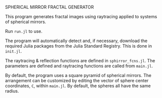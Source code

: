 SPHERICAL MIRROR FRACTAL GENERATOR

This program generates fractal images using raytracing applied to systems of spherical mirrors.

Run `run.jl` to use.

The program will automatically detect and, if necessary, download the required Julia packages from the Julia Standard Registry. This is done in `init.jl`.

The raytracing & reflection functions are defined in `sphirror_fcns.jl`. The parameters are defined and raytracing functions are called from `main.jl`.

By default, the program uses a square pyramid of spherical mirrors. The arrangement can be customized by editing the vector of sphere center coordinates, `C`, within `main.jl`. By default, the spheres all have the same radius.